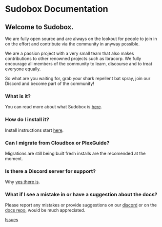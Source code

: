 # Sudobox Documentation

## Welcome to Sudobox.
We are fully open source and are always on the lookout for people to join in on the effort and contribute via the community in anyway possible.

We are a passion project with a very small team that also makes contributions to other renowned projects such as Ibracorp. We fully encourage all members of the community to learn, discourse and to treat everyone equally.

So what are you waiting for, grab your shark repellent bat spray, join our Discord and become part of the community!

### What is it?
You can read more about what Sudobox is [here](https://sudobox.io).

### How do I install it?
Install instructions start [here](Get-Started/Installation/installer.md).

### Can I migrate from Cloudbox or PlexGuide?
Migrations are still being built fresh installs are the recomended at the moment.

### Is there a Discord server for support?
Why [yes there is](https://discord.gg/JHUfBunU).

### What if I see a mistake in or have a suggestion about the docs?
Please report any mistakes or provide suggestions on our [discord](https://discord.gg/JHUfBunU) or on the [docs repo](https://github.com/sudobox-io/sb-documentation), would be much appreciated.

[Issues](https://github.com/sudobox-io/sb-documentation/issues)
